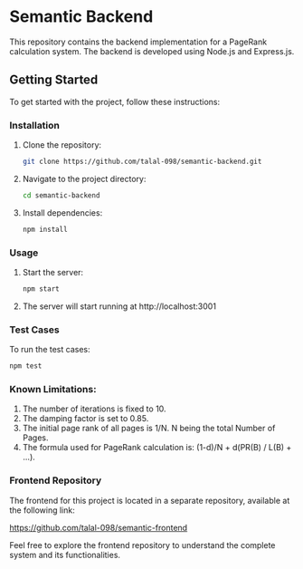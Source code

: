 # Semantic Backend

This repository contains the backend implementation for a PageRank calculation system. The backend is developed using Node.js and Express.js.

## Getting Started

To get started with the project, follow these instructions:

### Installation

1. Clone the repository:

   ```sh
   git clone https://github.com/talal-098/semantic-backend.git
   ```

2. Navigate to the project directory:

   ```sh
   cd semantic-backend
   ```

3. Install dependencies:
   ```sh
   npm install
   ```

### Usage

1. Start the server:

   ```sh
   npm start
   ```

2. The server will start running at http://localhost:3001

### Test Cases

To run the test cases:

```sh
npm test
```

### Known Limitations:

1. The number of iterations is fixed to 10.
2. The damping factor is set to 0.85.
3. The initial page rank of all pages is 1/N. N being the total Number of Pages.
4. The formula used for PageRank calculation is: (1-d)/N + d(PR(B) / L(B) + ...).

### Frontend Repository

The frontend for this project is located in a separate repository, available at the following link:

https://github.com/talal-098/semantic-frontend

Feel free to explore the frontend repository to understand the complete system and its functionalities.
